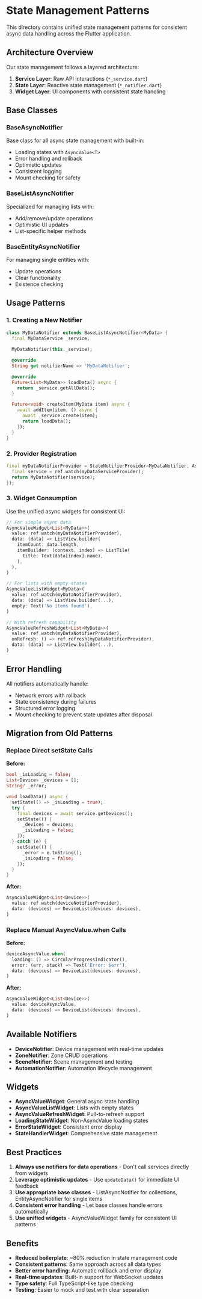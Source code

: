 # State Management Patterns

This directory contains unified state management patterns for consistent async data handling across the Flutter application.

## Architecture Overview

Our state management follows a layered architecture:

1. **Service Layer**: Raw API interactions (`*_service.dart`)
2. **State Layer**: Reactive state management (`*_notifier.dart`) 
3. **Widget Layer**: UI components with consistent state handling

## Base Classes

### BaseAsyncNotifier<T>
Base class for all async state management with built-in:
- Loading states with `AsyncValue<T>`
- Error handling and rollback
- Optimistic updates
- Consistent logging
- Mount checking for safety

### BaseListAsyncNotifier<T>
Specialized for managing lists with:
- Add/remove/update operations
- Optimistic UI updates
- List-specific helper methods

### BaseEntityAsyncNotifier<T>
For managing single entities with:
- Update operations
- Clear functionality
- Existence checking

## Usage Patterns

### 1. Creating a New Notifier

```dart
class MyDataNotifier extends BaseListAsyncNotifier<MyData> {
  final MyDataService _service;
  
  MyDataNotifier(this._service);

  @override
  String get notifierName => 'MyDataNotifier';

  @override
  Future<List<MyData>> loadData() async {
    return _service.getAllData();
  }

  Future<void> createItem(MyData item) async {
    await addItem(item, () async {
      await _service.create(item);
      return loadData();
    });
  }
}
```

### 2. Provider Registration

```dart
final myDataNotifierProvider = StateNotifierProvider<MyDataNotifier, AsyncValue<List<MyData>>>((ref) {
  final service = ref.watch(myDataServiceProvider);
  return MyDataNotifier(service);
});
```

### 3. Widget Consumption

Use the unified async widgets for consistent UI:

```dart
// For simple async data
AsyncValueWidget<List<MyData>>(
  value: ref.watch(myDataNotifierProvider),
  data: (data) => ListView.builder(
    itemCount: data.length,
    itemBuilder: (context, index) => ListTile(
      title: Text(data[index].name),
    ),
  ),
)

// For lists with empty states
AsyncValueListWidget<MyData>(
  value: ref.watch(myDataNotifierProvider),
  data: (data) => ListView.builder(...),
  empty: Text('No items found'),
)

// With refresh capability
AsyncValueRefreshWidget<List<MyData>>(
  value: ref.watch(myDataNotifierProvider),
  onRefresh: () => ref.refresh(myDataNotifierProvider),
  data: (data) => ListView.builder(...),
)
```

## Error Handling

All notifiers automatically handle:
- Network errors with rollback
- State consistency during failures  
- Structured error logging
- Mount checking to prevent state updates after disposal

## Migration from Old Patterns

### Replace Direct setState Calls

**Before:**
```dart
bool _isLoading = false;
List<Device> _devices = [];
String? _error;

void loadData() async {
  setState(() => _isLoading = true);
  try {
    final devices = await service.getDevices();
    setState(() {
      _devices = devices;
      _isLoading = false;
    });
  } catch (e) {
    setState(() {
      _error = e.toString();
      _isLoading = false;
    });
  }
}
```

**After:**
```dart
AsyncValueWidget<List<Device>>(
  value: ref.watch(deviceNotifierProvider),
  data: (devices) => DeviceList(devices: devices),
)
```

### Replace Manual AsyncValue.when Calls

**Before:**
```dart
deviceAsyncValue.when(
  loading: () => CircularProgressIndicator(),
  error: (err, stack) => Text('Error: $err'),
  data: (devices) => DeviceList(devices: devices),
)
```

**After:**
```dart
AsyncValueWidget<List<Device>>(
  value: deviceAsyncValue,
  data: (devices) => DeviceList(devices: devices),
)
```

## Available Notifiers

- **DeviceNotifier**: Device management with real-time updates
- **ZoneNotifier**: Zone CRUD operations
- **SceneNotifier**: Scene management and testing
- **AutomationNotifier**: Automation lifecycle management

## Widgets

- **AsyncValueWidget**: General async state handling
- **AsyncValueListWidget**: Lists with empty states
- **AsyncValueRefreshWidget**: Pull-to-refresh support
- **LoadingStateWidget**: Non-AsyncValue loading states
- **ErrorStateWidget**: Consistent error display
- **StateHandlerWidget**: Comprehensive state management

## Best Practices

1. **Always use notifiers for data operations** - Don't call services directly from widgets
2. **Leverage optimistic updates** - Use `updateData()` for immediate UI feedback
3. **Use appropriate base classes** - ListAsyncNotifier for collections, EntityAsyncNotifier for single items
4. **Consistent error handling** - Let base classes handle errors automatically
5. **Use unified widgets** - AsyncValueWidget family for consistent UI patterns

## Benefits

- **Reduced boilerplate**: ~80% reduction in state management code
- **Consistent patterns**: Same approach across all data types
- **Better error handling**: Automatic rollback and error display
- **Real-time updates**: Built-in support for WebSocket updates
- **Type safety**: Full TypeScript-like type checking
- **Testing**: Easier to mock and test with clear separation